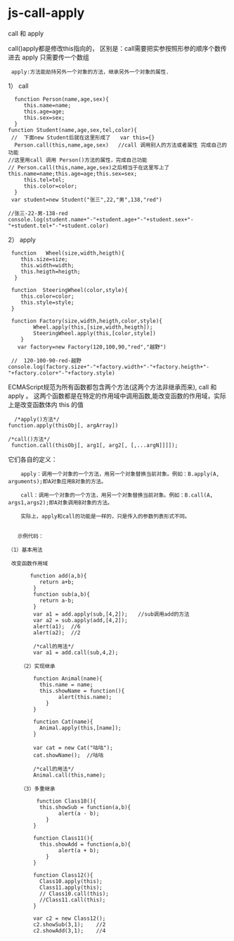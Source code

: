 # js-call-apply
call 和 apply 


  call()apply都是修改this指向的，
      区别是：call需要把实参按照形参的顺序个数传进去
             apply  只需要传一个数组
             
     apply:方法能劫持另外一个对象的方法，继承另外一个对象的属性.              
   
   1） call
   
      function Person(name,age,sex){
         this.name=name;
         this.age=age;
         this.sex=sex;
      }
    function Student(name,age,sex,tel,color){
     //  下面new Student后就在这里形成了   var this={} 
      Person.call(this,name,age,sex)   //call 调用别人的方法或者属性 完成自己的功能
    //这里用call 调用 Person()方法的属性，完成自己功能
    // Person.call(this,name,age,sex)之后相当于在这里写上了 this.name=name;this.age=age;this.sex=sex;
         this.tel=tel;
         this.color=color;
      }
     var student=new Student("张三",22,"男",138,"red")
     
    //张三-22-男-138-red
    console.log(student.name+"-"+student.age+"-"+student.sex+"-"+student.tel+"-"+student.color)

 2） apply
 
     function   Wheel(size,width,heigth){
      	this.size=size;
      	this.width=width;
      	this.heigth=heigth;
      }
       
     function  SteeringWheel(color,style){
     	this.color=color;
     	this.style=style;
     }
        
     function Factory(size,width,heigth,color,style){
        	Wheel.apply(this,[size,width,heigth]);
        	SteeringWheel.apply(this,[color,style])
        }   
       var factory=new Factory(120,100,90,"red","越野")
       
     //  120-100-90-red-越野
    console.log(factory.size+"-"+factory.width+"-"+factory.heigth+"-"+factory.color+"-"+factory.style)
       





ECMAScript规范为所有函数都包含两个方法(这两个方法非继承而来), call 和 apply 。
这两个函数都是在特定的作用域中调用函数,能改变函数的作用域，实际上是改变函数体内 this 的值 

      /*apply()方法*/
    function.apply(thisObj[, argArray])

    /*call()方法*/
     function.call(thisObj[, arg1[, arg2[, [,...argN]]]]);
     
 它们各自的定义：

        apply：调用一个对象的一个方法，用另一个对象替换当前对象。例如：B.apply(A, arguments);即A对象应用B对象的方法。

        call：调用一个对象的一个方法，用另一个对象替换当前对象。例如：B.call(A, args1,args2);即A对象调用B对象的方法。
        
        实际上，apply和call的功能是一样的，只是传入的参数列表形式不同。


       示例代码：

    （1）基本用法

     改变函数作用域

           function add(a,b){
              return a+b;  
            }
            function sub(a,b){
              return a-b;  
            }
            var a1 = add.apply(sub,[4,2]);　　//sub调用add的方法
            var a2 = sub.apply(add,[4,2]);
            alert(a1);  //6     
            alert(a2);  //2

            /*call的用法*/
            var a1 = add.call(sub,4,2);
            
        （2）实现继承 
            
            function Animal(name){
              this.name = name;
              this.showName = function(){
                    alert(this.name);    
                }    
            }

            function Cat(name){
              Animal.apply(this,[name]);    
            }

            var cat = new Cat("咕咕");
            cat.showName();  //咕咕

            /*call的用法*/
            Animal.call(this,name);     
            
        （3）多重继承   
            
             function Class10(){
              this.showSub = function(a,b){
                    alert(a - b);
                }   
            }

            function Class11(){
              this.showAdd = function(a,b){
                    alert(a + b);
                }  
            }

            function Class12(){
              Class10.apply(this);
              Class11.apply(this);   
              // Class10.call(this);
              //Class11.call(this);  
            }

            var c2 = new Class12();
            c2.showSub(3,1);    //2
            c2.showAdd(3,1);    //4
            
            
     
     
